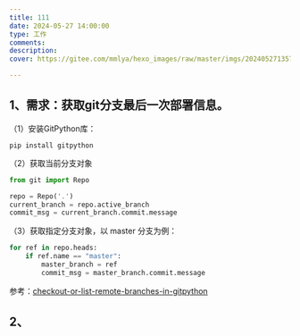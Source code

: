 ```yaml
---
title: 111
date: 2024-05-27 14:00:00
type: 工作
comments: 
description: 
cover: https://gitee.com/mmlya/hexo_images/raw/master/imgs/202405271357845.jpg

---
```


## 1、需求：获取git分支最后一次部署信息。



（1）安装GitPython库：

```shell
pip install gitpython
```

（2）获取当前分支对象

```python
from git import Repo

repo = Repo('.')
current_branch = repo.active_branch
commit_msg = current_branch.commit.message

```

（3）获取指定分支对象，以 master 分支为例：

```python
for ref in repo.heads:
    if ref.name == "master":
        master_branch = ref
        commit_msg = master_branch.commit.message
```

参考：[checkout-or-list-remote-branches-in-gitpython](https://stackoverflow.com/questions/2473035/checkout-or-list-remote-branches-in-gitpython)



## 2、





